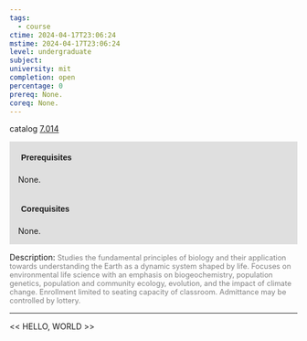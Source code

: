 ```yaml
---
tags:
  - course
ctime: 2024-04-17T23:06:24
mstime: 2024-04-17T23:06:24
level: undergraduate
subject: 
university: mit
completion: open
percentage: 0
prereq: None.
coreq: None.
---
```


catalog [7.014](http://student.mit.edu/catalog/m7a.html#7.014)

<span style="display: block; padding: 15px; background-color: rgb(100, 100, 100, 0.2);"><font id="m_prereq3586_0" style="display: block; font-family: Arial, sans-serif; font-weight: bold; padding: 5px">Prerequisites</font><br><span id="prereq3586_0">None.</span></span>
<span style="display: block; padding: 15px; background-color: rgb(100, 100, 100, 0.2);"><font id="m_coreq3586_0" style="display: block; font-family: Arial, sans-serif; font-weight: bold; padding: 5px">Corequisites</font><br><span id="coreq3586_0">None.</span></span>

<font style="">Description:</font>
<font style="color: grey; font-size: 0.8rem;">Studies the fundamental principles of biology and their application towards understanding the Earth as a dynamic system shaped by life. Focuses on environmental life science with an emphasis on biogeochemistry, population genetics, population and community ecology, evolution, and the impact of climate change. Enrollment limited to seating capacity of classroom. Admittance may be controlled by lottery.</font>



---

<< HELLO, WORLD >>
